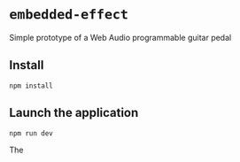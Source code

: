 # `embedded-effect`

Simple prototype of a Web Audio programmable guitar pedal

## Install

```
npm install
```

## Launch the application

```
npm run dev
```

The




